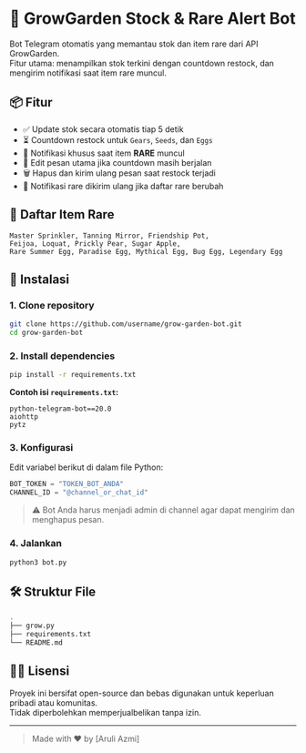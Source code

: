 # 🌾 GrowGarden Stock & Rare Alert Bot

Bot Telegram otomatis yang memantau stok dan item rare dari API GrowGarden.  
Fitur utama: menampilkan stok terkini dengan countdown restock, dan mengirim notifikasi saat item rare muncul.

## 📦 Fitur

- ✅ Update stok secara otomatis tiap 5 detik
- ⏳ Countdown restock untuk `Gears`, `Seeds`, dan `Eggs`
- 🌟 Notifikasi khusus saat item **RARE** muncul
- 🔄 Edit pesan utama jika countdown masih berjalan
- 🗑 Hapus dan kirim ulang pesan saat restock terjadi
- 🔔 Notifikasi rare dikirim ulang jika daftar rare berubah

## 🧠 Daftar Item Rare

```text
Master Sprinkler, Tanning Mirror, Friendship Pot,
Feijoa, Loquat, Prickly Pear, Sugar Apple,
Rare Summer Egg, Paradise Egg, Mythical Egg, Bug Egg, Legendary Egg
```

## 🚀 Instalasi

### 1. Clone repository

```bash
git clone https://github.com/username/grow-garden-bot.git
cd grow-garden-bot
```

### 2. Install dependencies

```bash
pip install -r requirements.txt
```

**Contoh isi `requirements.txt`:**
```
python-telegram-bot==20.0
aiohttp
pytz
```

### 3. Konfigurasi

Edit variabel berikut di dalam file Python:

```python
BOT_TOKEN = "TOKEN_BOT_ANDA"
CHANNEL_ID = "@channel_or_chat_id"
```

> ⚠️ Bot Anda harus menjadi admin di channel agar dapat mengirim dan menghapus pesan.

### 4. Jalankan

```bash
python3 bot.py
```

## 🛠 Struktur File

```bash
.
├── grow.py
├── requirements.txt 
└── README.md 
```

## 👨‍💻 Lisensi

Proyek ini bersifat open-source dan bebas digunakan untuk keperluan pribadi atau komunitas.  
Tidak diperbolehkan memperjualbelikan tanpa izin.

---

> Made with ❤️ by [Aruli Azmi]
